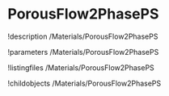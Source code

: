 <!-- MOOSE Documentation Stub: Remove this when content is added. -->

# PorousFlow2PhasePS
!description /Materials/PorousFlow2PhasePS

!parameters /Materials/PorousFlow2PhasePS

!listingfiles /Materials/PorousFlow2PhasePS

!childobjects /Materials/PorousFlow2PhasePS
